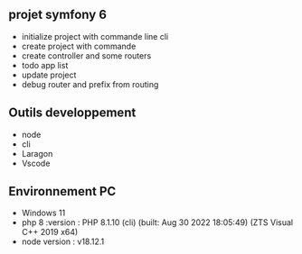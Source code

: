 ## projet symfony 6 
- initialize project with commande line cli 
- create project with commande
- create controller and some routers 
- todo app list 
- update project 
- debug router and prefix from routing 
## Outils developpement 
- node 
- cli 
- Laragon 
- Vscode 


## Environnement PC 
- Windows  11 
- php 8 :version : PHP 8.1.10 (cli) (built: Aug 30 2022 18:05:49) (ZTS Visual C++ 2019 x64) 
- node version : v18.12.1
